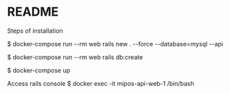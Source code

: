 # README

Steps of installation

$ docker-compose run --rm web rails new . --force --database=mysql --api

$ docker-compose run --rm web rails db:create

$ docker-compose up

Access rails console
$ docker exec -it mipos-api-web-1 /bin/bash